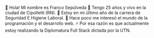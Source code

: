 👋 Hola! Mi nombre es Franco Sepúlveda
👀 Tengo 25 años y vivo en la ciudad de Cipolletti (RN).
🌱 Estoy en mi último año de la carrera de Seguridad E Higiene Laboral.
💞️ Hace poco me interesó el mundo de la programación y el desarrollo web. 
⚡ Por esa razón es que actualmente estoy realizando la Diplomatura Full Stack dictada por la UTN.
